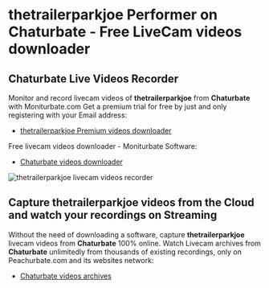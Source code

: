 # thetrailerparkjoe Performer on Chaturbate - Free LiveCam videos downloader

## Chaturbate Live Videos Recorder

Monitor and record livecam videos of **thetrailerparkjoe** from **Chaturbate** with Moniturbate.com
Get a premium trial for free by just and only registering with your Email address:
* [thetrailerparkjoe Premium videos downloader](https://moniturbate.com/request-demo-licence-key.html)

Free livecam videos downloader - Moniturbate Software:
* [Chaturbate videos downloader](https://moniturbate.com/moniturbate-download-software.html)

![thetrailerparkjoe livecam videos recorder](https://peachurnet.com/templates/moniturbate-software.png)


## Capture thetrailerparkjoe videos from the Cloud and watch your recordings on Streaming

Without the need of downloading a software, capture **thetrailerparkjoe** livecam videos from **Chaturbate** 100% online.
Watch Livecam archives from **Chaturbate** unlimitedly from thousands of existing recordings, only on Peachurbate.com and its websites network:
* [Chaturbate videos archives](https://peachurnet.com/)